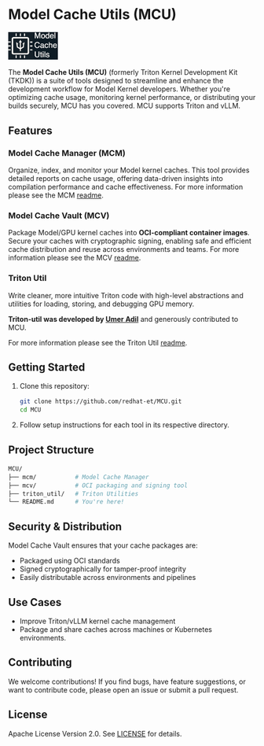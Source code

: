 # Model Cache Utils (MCU)

<img src="logo/mcu.png" alt="MCU" width="20%" height="auto">

The **Model Cache Utils (MCU)** (formerly Triton Kernel Development
Kit (TKDK)) is a suite of tools designed to streamline and enhance
the development workflow for Model Kernel developers. Whether you're
optimizing cache usage, monitoring kernel performance, or distributing
your builds securely, MCU has you covered. MCU supports Triton and vLLM.

## Features

### Model Cache Manager (MCM)

Organize, index, and monitor your Model kernel caches. This tool
provides detailed reports on cache usage, offering data-driven
insights into compilation performance and cache effectiveness.
For more information please see the MCM [readme](./mcm/README.md).

### Model Cache Vault (MCV)

Package Model/GPU kernel caches into **OCI-compliant container images**.
Secure your caches with cryptographic signing, enabling safe and
efficient cache distribution and reuse across environments and teams.
For more information please see the MCV [readme](./mcv/README.md).

### Triton Util

Write cleaner, more intuitive Triton code with high-level abstractions
and utilities for loading, storing, and debugging GPU memory.

**Triton-util was developed by [Umer Adil](mailto:umer.hayat.adil@gmail.com)**
and generously contributed to MCU.

For more information please see the Triton Util [readme](./triton_util/README.md).

## Getting Started

1. Clone this repository:

    ```bash
    git clone https://github.com/redhat-et/MCU.git
    cd MCU
    ```

1. Follow setup instructions for each tool in its respective directory.

## Project Structure

```bash
MCU/
├── mcm/           # Model Cache Manager
├── mcv/           # OCI packaging and signing tool
├── triton_util/   # Triton Utilities
└── README.md      # You're here!
```

## Security & Distribution

Model Cache Vault ensures that your cache packages are:

- Packaged using OCI standards
- Signed cryptographically for tamper-proof integrity
- Easily distributable across environments and pipelines

## Use Cases

- Improve Triton/vLLM kernel cache management
- Package and share caches across machines or Kubernetes environments.

## Contributing

We welcome contributions! If you find bugs, have feature
suggestions, or want to contribute code, please open an
issue or submit a pull request.

## License

Apache License Version 2.0. See [LICENSE](./LICENSE) for details.
